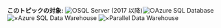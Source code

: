 <Token>**このトピックの対象:** ![○](media/yes.png)SQL Server (2017 以降)![○](media/yes.png)Azure SQL Database![×](media/no.png)Azure SQL Data Warehouse ![×](media/no.png)Parallel Data Warehouse </Token>

